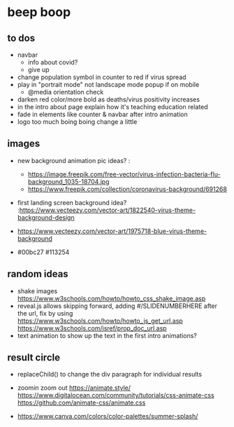 # beep boop
## to dos
- navbar
	- info about covid?
	- give up
- change population symbol in counter to red if virus spread
- play in "portrait mode" not landscape mode popup if on mobile
	- @media orientation check
- darken red color/more bold as deaths/virus positivity increases
- in the intro about page explain how it's teaching education related
- fade in elements like counter & navbar after intro animation
- logo too much boing boing change a little

## images 
- new background animation pic ideas? :
	- https://image.freepik.com/free-vector/virus-infection-bacteria-flu-background_1035-18704.jpg
	- https://www.freepik.com/collection/coronavirus-background/691268
	
- first landing screen background idea? :https://www.vecteezy.com/vector-art/1822540-virus-theme-background-design
- https://www.vecteezy.com/vector-art/1975718-blue-virus-theme-background
- #00bc27 #113254

## random ideas
- shake images https://www.w3schools.com/howto/howto_css_shake_image.asp
- reveal.js allows skipping forward, adding #/SLIDENUMBERHERE after the url, fix by using https://www.w3schools.com/howto/howto_js_get_url.asp https://www.w3schools.com/jsref/prop_doc_url.asp
- text animation to show up the text in the first intro animations?

## result circle
- replaceChild() to change the div paragraph for individual results



- zoomin zoom out https://animate.style/ https://www.digitalocean.com/community/tutorials/css-animate-css https://github.com/animate-css/animate.css
- https://www.canva.com/colors/color-palettes/summer-splash/